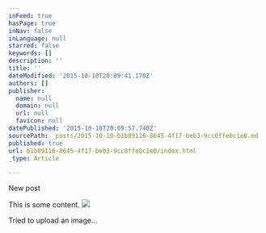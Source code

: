 ```yaml
---
inFeed: true
hasPage: true
inNav: false
inLanguage: null
starred: false
keywords: []
description: ''
title: ''
dateModified: '2015-10-10T20:09:41.170Z'
authors: []
publisher:
  name: null
  domain: null
  url: null
  favicon: null
datePublished: '2015-10-10T20:09:57.740Z'
sourcePath: _posts/2015-10-10-b1b09116-8645-4f17-beb3-9cc0ffe0c1e0.md
published: true
url: b1b09116-8645-4f17-beb3-9cc0ffe0c1e0/index.html
_type: Article

---
```

New post

This is some content.
![](https://the-grid-user-content.s3-us-west-2.amazonaws.com/0301cb55-7af8-44b5-8977-7b5171ec1371.PNG)

Tried to upload an image...